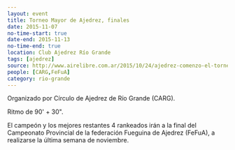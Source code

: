 ```yaml
---
layout: event 
title: Torneo Mayor de Ajedrez, finales
date: 2015-11-07
no-time-start: true
date-end: 2015-11-13
no-time-end: true
location: Club Ajedrez Río Grande
tags: [ajedrez]
source: http://www.airelibre.com.ar/2015/10/24/ajedrez-comenzo-el-torneo-mayor-de-rio-grande-con-17-jugadores-y-un-sistema-distinto-comenzo-el-torneo-mas-importante-del-ano-a-nivel-local/
people: [CARG,FeFuA]
category: rio-grande
---
```


Organizado por Círculo de Ajedrez de Río Grande (CARG).

Ritmo de 90' + 30".

El campeón y los mejores restantes 4 rankeados irán a la final del Campeonato Provincial de la federación Fueguina de Ajedrez (FeFuA), a realizarse la última semana de noviembre.